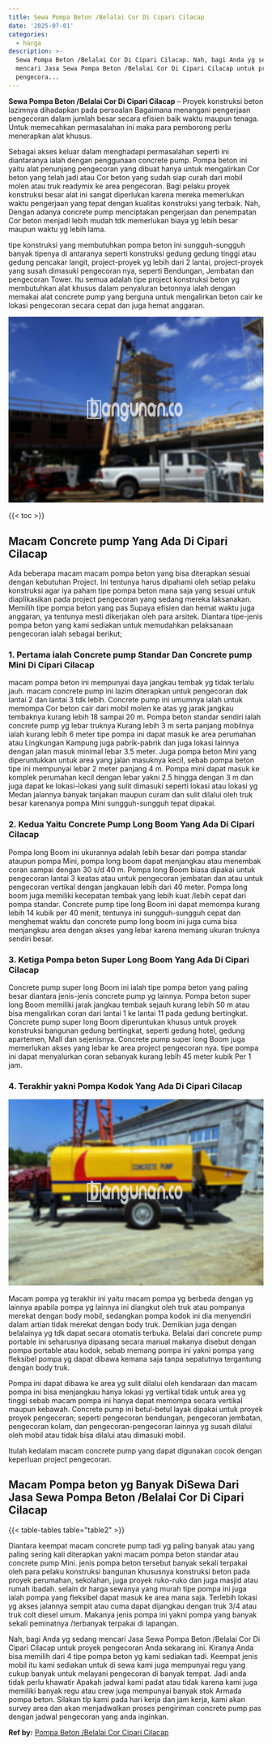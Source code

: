 ```yaml
---
title: Sewa Pompa Beton /Belalai Cor Di Cipari Cilacap
date: '2025-07-01'
categories:
  - harga
description: >-
  Sewa Pompa Beton /Belalai Cor Di Cipari Cilacap. Nah, bagi Anda yg sedang
  mencari Jasa Sewa Pompa Beton /Belalai Cor Di Cipari Cilacap untuk proyek
  pengecora...
---
```


**Sewa Pompa Beton /Belalai Cor Di Cipari Cilacap** – Proyek konstruksi beton lazimnya dihadapkan pada persoalan Bagaimana menangani pengerjaan pengecoran dalam jumlah besar secara efisien baik waktu maupun tenaga. Untuk memecahkan permasalahan ini maka para pemborong perlu menerapkan alat khusus.

Sebagai akses keluar dalam menghadapi permasalahan seperti ini diantaranya ialah dengan penggunaan concrete pump. Pompa beton ini yaitu alat penunjang pengecoran yang dibuat hanya untuk mengalirkan Cor beton yang telah jadi atau Cor beton yang sudah siap curah dari mobil molen atau truk readymix ke area pengecoran. Bagi pelaku proyek konstruksi besar alat ini sangat diperlukan karena mereka memerlukan waktu pengerjaan yang tepat dengan kualitas konstruksi yang terbaik. Nah, Dengan adanya concrete pump menciptakan pengerjaan dan penempatan Cor beton menjadi lebih mudah tdk memerlukan biaya yg lebih besar maupun waktu yg lebih lama.

tipe konstruksi yang membutuhkan pompa beton ini sungguh-sungguh banyak tipenya di antaranya seperti konstruksi gedung gedung tinggi atau gedung pencakar langit, project-proyek yg lebih dari 2 lantai, project-proyek yang susah dimasuki pengecoran nya, seperti Bendungan, Jembatan dan pengecoran Tower. Itu semua adalah tipe project konstruksi beton yg membutuhkan alat khusus dalam penyaluran betonnya ialah dengan memakai alat concrete pump yang berguna untuk mengalirkan beton cair ke lokasi pengecoran secara cepat dan juga hemat anggaran.

![Sewa Pompa Beton /Belalai Cor Di Cipari Cilacap](/images/sewa-concrete-pump-15.png)

{{< toc >}}

## Macam Concrete pump Yang Ada Di Cipari Cilacap

Ada beberapa macam macam pompa beton yang bisa diterapkan sesuai dengan kebutuhan Project. Ini tentunya harus dipahami oleh setiap pelaku konstruksi agar iya paham tipe pompa beton mana saja yang sesuai untuk diaplikasikan pada project pengecoran yang sedang mereka laksanakan. Memilih tipe pompa beton yang pas Supaya efisien dan hemat waktu juga anggaran, ya tentunya mesti dikerjakan oleh para arsitek. Diantara tipe-jenis pompa beton yang kami sediakan untuk memudahkan pelaksanaan pengecoran ialah sebagai berikut;

### 1\. Pertama ialah Concrete pump Standar Dan Concrete pump Mini Di Cipari Cilacap

macam pompa beton ini mempunyai daya jangkau tembak yg tidak terlalu jauh. macam concrete pump ini lazim diterapkan untuk pengecoran dak lantai 2 dan lantai 3 tdk lebih. Concrete pump ini umumnya ialah untuk memompa Cor beton cair dari mobil molen ke atas yg jarak jangkau tembaknya kurang lebih 18 sampai 20 m. Pompa beton standar sendiri ialah concrete pump yg lebar truknya Kurang lebih 3 m serta panjang mobilnya ialah kurang lebih 6 meter tipe pompa ini dapat masuk ke area perumahan atau Lingkungan Kampung juga pabrik-pabrik dan juga lokasi lainnya dengan jalan masuk minimal lebar 3.5 meter. Juga pompa beton Mini yang diperuntukkan untuk area yang jalan masuknya kecil, sebab pompa beton tipe ini mempunyai lebar 2 meter panjang 4 m. Pompa mini dapat masuk ke komplek perumahan kecil dengan lebar yakni 2.5 hingga dengan 3 m dan juga dapat ke lokasi-lokasi yang sulit dimasuki seperti lokasi atau lokasi yg Medan jalannya banyak tanjakan maupun curam dan sulit dilalui oleh truk besar karenanya pompa Mini sungguh-sungguh tepat dipakai.

### 2\. Kedua Yaitu Concrete Pump Long Boom Yang Ada Di Cipari Cilacap

Pompa long Boom ini ukurannya adalah lebih besar dari pompa standar ataupun pompa Mini, pompa long boom dapat menjangkau atau menembak coran sampai dengan 30 s/d 40 m. Pompa long Boom biasa dipakai untuk pengecoran lantai 3 keatas atau untuk pengecoran jembatan dan atau untuk pengecoran vertikal dengan jangkauan lebih dari 40 meter. Pompa long boom juga memiliki kecepatan tembak yang lebih kuat /lebih cepat dari pompa standar. Concrete pump tipe long Boom ini dapat memompa kurang lebih 14 kubik per 40 menit, tentunya ini sungguh-sungguh cepat dan menghemat waktu dan concrete pump long boom ini juga cuma bisa menjangkau area dengan akses yang lebar karena memang ukuran truknya sendiri besar.

### 3\. Ketiga Pompa beton Super Long Boom Yang Ada Di Cipari Cilacap

Concrete pump super long Boom ini ialah tipe pompa beton yang paling besar diantara jenis-jenis concrete pump yg lainnya. Pompa beton super long Boom memiliki jarak jangkau tembak sejauh kurang lebih 50 m atau bisa mengalirkan coran dari lantai 1 ke lantai 11 pada gedung bertingkat. Concrete pump super long Boom diperuntukan khusus untuk proyek konstruksi bangunan gedung bertingkat, seperti gedung hotel, gedung apartemen, Mall dan sejenisnya. Concrete pump super long Boom juga memerlukan akses yang lebar ke area project pengecoran nya. tipe pompa ini dapat menyalurkan coran sebanyak kurang lebih 45 meter kubik Per 1 jam.

### 4\. Terakhir yakni Pompa Kodok Yang Ada Di Cipari Cilacap

![Sewa Pompa Beton /Belalai Cor Di Cipari Cilacap](/images/sewa-concrete-pump-09.png)

Macam pompa yg terakhir ini yaitu macam pompa yg berbeda dengan yg lainnya apabila pompa yg lainnya ini diangkut oleh truk atau pompanya merekat dengan body mobil, sedangkan pompa kodok ini dia menyendiri dalam artian tidak merekat dengan body truk. Demikian juga dengan belalainya yg tdk dapat secara otomatis terbuka. Belalai dari concrete pump portable ini seharusnya dipasang secara manual makanya disebut dengan pompa portable atau kodok, sebab memang pompa ini yakni pompa yang fleksibel pompa yg dapat dibawa kemana saja tanpa sepatutnya tergantung dengan body truk.

Pompa ini dapat dibawa ke area yg sulit dilalui oleh kendaraan dan macam pompa ini bisa menjangkau hanya lokasi yg vertikal tidak untuk area yg tinggi sebab macam pompa ini hanya dapat memompa secara vertikal maupun kebawah. Concrete pump ini betul-betul layak dipakai untuk proyek proyek pengecoran; seperti pengecoran bendungan, pengecoran jembatan, pengecoran kolam, dan pengecoran-pengecoran lainnya yg susah dilalui oleh mobil atau tidak bisa dilalui atau dimasuki mobil.

Itulah kedalam macam concrete pump yang dapat digunakan cocok dengan keperluan project pengecoran.

## Macam Pompa beton yg Banyak DiSewa Dari Jasa Sewa Pompa Beton /Belalai Cor Di Cipari Cilacap

{{< table-tables table="table2" >}}

Diantara keempat macam concrete pump tadi yg paling banyak atau yang paling sering kali diterapkan yakni macam pompa beton standar atau concrete pump Mini. jenis pompa beton tersebut banyak sekali terpakai oleh para pelaku konstruksi bangunan khususnya konstruksi beton pada proyek perumahan, sekolahan, juga proyek ruko-ruko dan juga masjid atau rumah ibadah. selain dr harga sewanya yang murah tipe pompa ini juga ialah pompa yang fleksibel dapat masuk ke area mana saja. Terlebih lokasi yg akses jalannya sempit atau cuma dapat dijangkau dengan truk 3/4 atau truk colt diesel umum. Makanya jenis pompa ini yakni pompa yang banyak sekali peminatnya /terbanyak terpakai di lapangan.

Nah, bagi Anda yg sedang mencari Jasa Sewa Pompa Beton /Belalai Cor Di Cipari Cilacap untuk proyek pengecoran Anda sekarang ini. Kiranya Anda bisa memilih dari 4 tipe pompa beton yg kami sediakan tadi. Keempat jenis mobil itu kami sediakan untuk di sewa kami juga mempunyai regu yang cukup banyak untuk melayani pengecoran di banyak tempat. Jadi anda tidak perlu khawatir Apakah jadwal kami padat atau tidak karena kami juga memiliki banyak regu atau crew juga mempunyai banyak stok Armada pompa beton. Silakan tlp kami pada hari kerja dan jam kerja, kami akan survey area dan akan menjadwalkan proses pengiriman concrete pump pas dengan jadwal pengecoran yang anda inginkan.

**Ref by:** [Pompa Beton /Belalai Cor Cipari Cilacap](https://id.wikipedia.org/wiki/Pompa)
